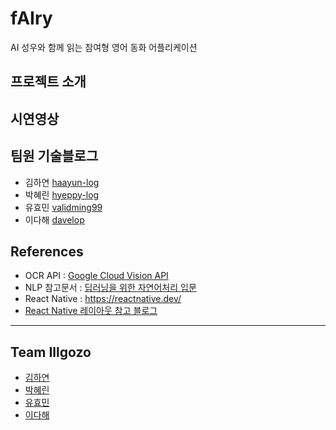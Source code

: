 # fAIry
AI 성우와 함께 읽는 참여형 영어 동화 어플리케이션

## 프로젝트 소개

## 시연영상

## 팀원 기술블로그
- 김하연 [haayun-log](https://haayun-log.tistory.com/)
- 박혜린 [hyeppy-log](https://hyeppy-log.tistory.com/)
- 유효민 [validming99](https://validming99.tistory.com/)
- 이다해 [davelop](https://davelop.tistory.com/) 

## References
- OCR API : [Google Cloud Vision API](https://cloud.google.com/vision/)
- NLP 참고문서 : [딥러닝을 위한 자연어처리 입문](https://wikidocs.net/book/2155)
- React Native : https://reactnative.dev/
- [React Native 레이아웃 참고 블로그](https://yuddomack.tistory.com/category/React/React%20Native)

* * *
## Team Illgozo
- [김하연](https://github.com/haayun)
- [박혜린](https://github.com/hyeppy226)
- [유효민](https://github.com/Hyomin6349)
- [이다해](https://github.com/dahaelee) 

